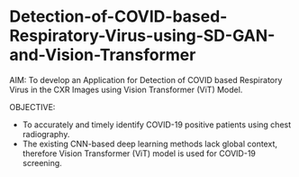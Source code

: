 # Detection-of-COVID-based-Respiratory-Virus-using-SD-GAN-and-Vision-Transformer

AIM:
To develop an Application for Detection of COVID based Respiratory Virus in the CXR Images using Vision Transformer (ViT) Model.

OBJECTIVE:
- To accurately and timely identify COVID-19 positive patients using chest radiography.
- The existing CNN-based deep learning methods lack global context, therefore Vision Transformer (ViT) model is used for COVID-19 screening.


